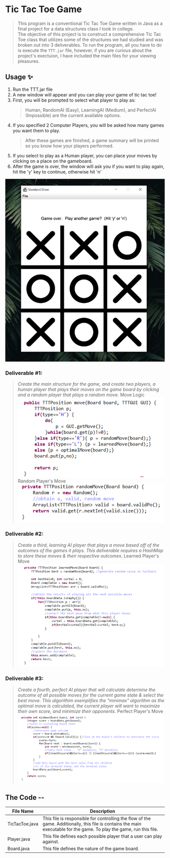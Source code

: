 # Tic Tac Toe Game

> This program is a conventional Tic Tac Toe Game written in Java as a final project for a data structures class I took in college.  
> The objective of this project is to construct a comprehensive Tic Tac Toe class that utilizes some of the structures we had studied and was broken out into 3 deliverables.
> To run the program, all you have to do is execute the `TTT.jar` file, however, if you are curious about the project's exectuion, I have included the main files for your viewing pleasures.

## Usage :sparkles:
1. Run the TTT.jar file 
2. A new window will appear and you can play your game of tic tac toe!
3. First, you will be prompted to select what player to play as: 
   >	Human, RandomAI (Easy), LearningAI (Medium), and PerfectAI (Impossible) are the current available options.
3. If you specified 2 Computer Players, you will be asked how many games you want them to play.
   >	After these games are finished, a game summary will be printed so you know how your players performed.
5. If you select to play as a Human player, you can place your moves by clicking on a place on the gameboard.
6. After the game is over, the window will ask you if you want to play again, hit the 'y' key to continue, otherwise hit 'n'
 
 ![Example Game Play](example/TTTGUI.png)
 
 
### Deliverable #1:
 > _Create the main structure for the game, and create two players, a human player that plays their moves on the game board by clicking_
 > _and a random player that plays a random move._
Move Logic
![Move Logic](example/MoveLogic.png)
Random Player's Move
![Random Player](example/RandomPlayer.png)

### Deliverable #2:
 > _Create a third, learning AI player that plays a move based off of the outcomes of the games it plays._
 > _This deliverable requires a HashMap to store these moves & their respective outcomes._
Learned Player's Move
![Learned Player](example/LearnedPlayer.png)

### Deliverable #3:
 > _Create a fourth, perfect AI player that will calculate determine the outcome of all possible moves for the current game state & select the best move._
 > _This algorithim exemplifies the "minimax" algorithm as the optimal move is calculated, the current player will want to maximize their own score, and minimize their opponents._
Perfect Player's Move
![Perfect Player](example/PerfectPlayer.png)


## The Code -- 

File Name          |                      Description
-------------------|--------------------------------------------------------------|
TicTacToe.java     | This file is responsible for controlling the flow of the game. Additionally, this file is contains the main executable for the game. To play the game, run this file.
Player.java        | This file defines each possible player that a user can play against.
Board.java         | This file defines the nature of the game board.
